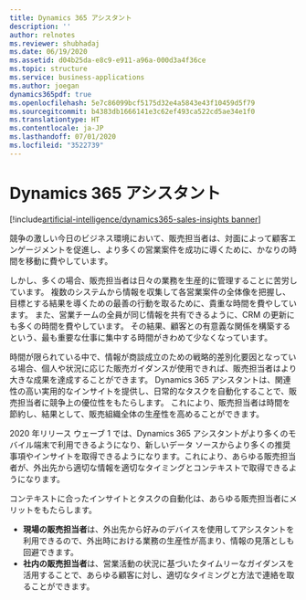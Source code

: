 ```yaml
---
title: Dynamics 365 アシスタント
description: ''
author: relnotes
ms.reviewer: shubhadaj
ms.date: 06/19/2020
ms.assetid: d04b25da-e8c9-e911-a96a-000d3a4f36ce
ms.topic: structure
ms.service: business-applications
ms.author: joegan
dynamics365pdf: true
ms.openlocfilehash: 5e7c86099bcf5175d32e4a5843e43f10459d5f79
ms.sourcegitcommit: b4383db1666141e3c62ef493ca522cd5ae34e1f0
ms.translationtype: HT
ms.contentlocale: ja-JP
ms.lasthandoff: 07/01/2020
ms.locfileid: "3522739"
---
```

# <a name="dynamics-365-assistant"></a>Dynamics 365 アシスタント

[!include[artificial-intelligence/dynamics365-sales-insights banner](../includes/artificial-intelligence/dynamics365-sales-insights.md)]

<!--structure start-->
競争の激しい今日のビジネス環境において、販売担当者は、対面によって顧客エンゲージメントを促進し、より多くの営業案件を成功に導くために、かなりの時間を移動に費やしています。 

しかし、多くの場合、販売担当者は日々の業務を生産的に管理することに苦労しています。 複数のシステムから情報を収集して各営業案件の全体像を把握し、目標とする結果を導くための最善の行動を取るために、貴重な時間を費やしています。 また、営業チームの全員が同じ情報を共有できるように、CRM の更新にも多くの時間を費やしています。 その結果、顧客との有意義な関係を構築するという、最も重要な仕事に集中する時間がきわめて少なくなっています。 

時間が限られている中で、情報が商談成立のための戦略的差別化要因となっている場合、個人や状況に応じた販売ガイダンスが使用できれば、販売担当者はより大きな成果を達成することができます。 Dynamics 365 アシスタントは、関連性の高い実用的なインサイトを提供し、日常的なタスクを自動化することで、販売担当者に競争上の優位性をもたらします。 これにより、販売担当者は時間を節約し、結果として、販売組織全体の生産性を高めることができます。

2020 年リリース ウェーブ 1 では、Dynamics 365 アシスタントがより多くのモバイル端末で利用できるようになり、新しいデータ ソースからより多くの推奨事項やインサイトを取得できるようになります。これにより、あらゆる販売担当者が、外出先から適切な情報を適切なタイミングとコンテキストで取得できるようになります。

コンテキストに合ったインサイトとタスクの自動化は、あらゆる販売担当者にメリットをもたらします。

- **現場の販売担当者**は、外出先から好みのデバイスを使用してアシスタントを利用できるので、外出時における業務の生産性が高まり、情報の見落としも回避できます。 
- **社内の販売担当者**は、営業活動の状況に基づいたタイムリーなガイダンスを活用することで、あらゆる顧客に対し、適切なタイミングと方法で連絡を取ることができます。
<!--structure end-->



